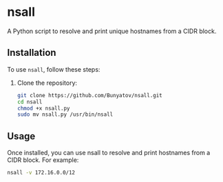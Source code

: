 # nsall

A Python script to resolve and print unique hostnames from a CIDR block.

## Installation

To use `nsall`, follow these steps:

1. Clone the repository:

   ```bash
   git clone https://github.com/Bunyatov/nsall.git
   cd nsall
   chmod +x nsall.py
   sudo mv nsall.py /usr/bin/nsall
   ```

## Usage
Once installed, you can use nsall to resolve and print hostnames from a CIDR block. For example:

```bash
nsall -v 172.16.0.0/12
```
